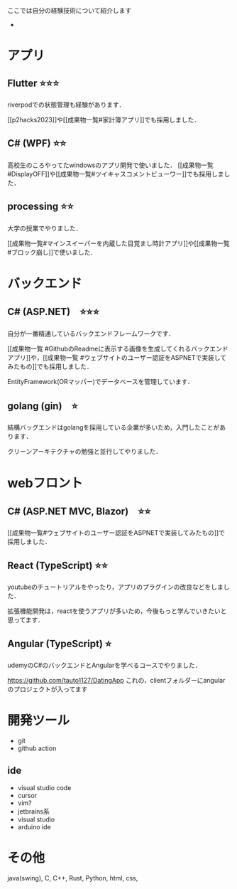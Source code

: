 ここでは自分の経験技術について紹介します

- 
# アプリ
## Flutter ⭐️⭐️⭐️

riverpodでの状態管理も経験があります．

[[p2hacks2023]]や[[成果物一覧#家計簿アプリ]]でも採用しました．

## C# (WPF) ⭐️⭐️

高校生のころやってたwindowsのアプリ開発で使いました．
[[成果物一覧#DisplayOFF]]や[[成果物一覧#ツイキャスコメントビューワー]]でも採用しました．

## processing ⭐️⭐️

大学の授業でやりました．

[[成果物一覧#マインスイーパーを内蔵した目覚まし時計アプリ]]や[[成果物一覧#ブロック崩し]]で使いました．

# バックエンド
## C# (ASP.NET)　⭐️⭐️⭐️

自分が一番精通しているバックエンドフレームワークです．

[[成果物一覧 #GithubのReadmeに表示する画像を生成してくれるバックエンドアプリ]]や，[[成果物一覧 #ウェブサイトのユーザー認証をASPNETで実装してみたもの]]でも採用しました．

EntityFramework(ORマッパー)でデータベースを管理しています．

## golang (gin)　⭐️

結構バッグエンドはgolangを採用している企業が多いため，入門したことがあります．

クリーンアーキテクチャの勉強と並行してやりました．

# webフロント
## C# (ASP.NET MVC, Blazor)　⭐️⭐️
[[成果物一覧#ウェブサイトのユーザー認証をASPNETで実装してみたもの]]で採用しました．

## React (TypeScript) ⭐️⭐️

youtubeのチュートリアルをやったり，アプリのプラグインの改良などをしました．

拡張機能開発は，reactを使うアプリが多いため，今後もっと学んでいきたいと思ってます．

## Angular (TypeScript) ⭐️

udemyのC#のバックエンドとAngularを学べるコースでやりました．

https://github.com/tauto1127/DatingApp
これの，clientフォルダーにangularのプロジェクトが入ってます

# 開発ツール
- git
- github action

## ide
- visual studio code
- cursor
- vim?
- jetbrains系
- visual studio
- arduino ide

# その他
java(swing), C, C++, Rust, Python, html, css, 